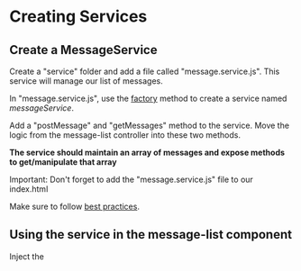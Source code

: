 # Creating Services

## Create a MessageService

Create a "service" folder and add a file called "message.service.js". This service will manage our list of messages.

In "message.service.js", use the [factory](https://docs.angularjs.org/api/ng/type/angular.Module#factory) method to create a service named *messageService*.

Add a "postMessage" and "getMessages" method to the service. Move the logic from the message-list controller into these two methods.

**The service should maintain an array of messages and expose methods to get/manipulate that array**

Important: Don't forget to add the "message.service.js" file to our index.html

Make sure to follow [best practices](https://github.com/johnpapa/angular-styleguide/blob/master/a1/README.md#factories).
## Using the service in the message-list component

Inject the 
